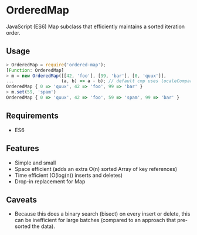# OrderedMap

JavaScript (ES6) Map subclass that efficiently maintains a sorted iteration
order.

## Usage

```js
> OrderedMap = require('ordered-map');
[Function: OrderedMap]
> m = new OrderedMap([[42, 'foo'], [99, 'bar'], [0, 'quux']],
...                  (a, b) => a - b); // default cmp uses localeCompare
OrderedMap { 0 => 'quux', 42 => 'foo', 99 => 'bar' }
> m.set(59, 'spam')
OrderedMap { 0 => 'quux', 42 => 'foo', 59 => 'spam', 99 => 'bar' }
```

## Requirements

- ES6

## Features

- Simple and small
- Space efficient (adds an extra O(n) sorted Array of key references)
- Time efficient (O(log(n)) inserts and deletes)
- Drop-in replacement for Map

## Caveats

- Because this does a binary search (bisect) on every insert or delete, this
  can be inefficient for large batches (compared to an approach that pre-sorted
  the data).
